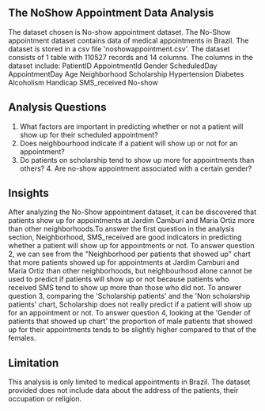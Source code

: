 ## The NoShow Appointment Data Analysis
The dataset chosen is No-show appointment dataset. The No-Show appointment dataset contains data of medical appointments in Brazil. The dataset is stored in a csv file 'noshowappointment.csv'. The dataset consists of 1 table with 110527 records and 14 columns. The columns in the dataset include:
PatientID 
AppointmentId 
Gender 
ScheduledDay 
AppointmentDay 
Age 
Neighborhood 
Scholarship 
Hypertension 
Diabetes 
Alcoholism 
Handicap 
SMS_received 
No-show

## Analysis Questions
1. What factors are important in predicting whether or not a patient will show up for their scheduled appointment?
2. Does neighbourhood indicate if a patient will show up or not for an appointment?
3. Do patients on scholarship tend to show up more for appointments than others? 4. Are no-show appointment associated with a certain gender?

## Insights
After analyzing the No-Show appointment dataset, it can be discovered that patients show up for appointments at Jardim Camburi and Maria Ortiz more than other neighborhoods.To answer the first question in the analysis section, Neighborhood, SMS_received are good indicators in predicting whether a patient will show up for appointments or not.
To answer question 2, we can see from the "Neighborhood per patients that showed up" chart that more patients showed up for appointments at Jardim Camburi and Maria Ortiz than other neighborhoods, but neighbourhood alone cannot be used to predict if patients will show up or not because patients who received SMS tend to show up more than those who did not.
To answer question 3, comparing the 'Scholarship patients' and the 'Non scholarship patients' chart, Scholarship does not really predict if a patient will show up for an appointment or not.
To answer question 4, looking at the 'Gender of patients that showed up chart' the proportion of male patients that showed up for their appointments tends to be slightly higher compared to that of the females.

## Limitation
This analysis is only limited to medical appointments in Brazil. The dataset provided does not include data about the address of the patients, their occupation or religion.